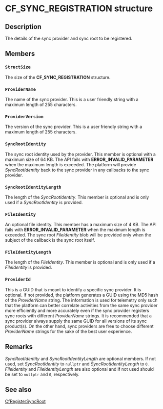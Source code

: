 # CF_SYNC_REGISTRATION structure

## Description

The details of the sync provider and sync root to be registered.

## Members

### `StructSize`

The size of the **CF_SYNC_REGISTRATION** structure.

### `ProviderName`

The name of the sync provider. This is a user friendly string with a maximum length of 255 characters.

### `ProviderVersion`

The version of the sync provider. This is a user friendly string with a maximum length of 255 characters.

### `SyncRootIdentity`

The sync root identity used by the provider. This member is optional with a maximum size of 64 KB. The API fails with **ERROR_INVALID_PARAMETER** when the maximum length is exceeded. The platform will provide *SyncRootIdentity* back to the sync provider in any callbacks to the sync provider.

### `SyncRootIdentityLength`

The length of the *SyncRootIdentity*. This member is optional and is only used if a *SyncRootIdentity* is provided.

### `FileIdentity`

An optional file identity. This member has a maximum size of 4 KB. The API fails with **ERROR_INVALID_PARAMETER** when the maximum length is exceeded. The sync root *FileIdentity* blob will be provided only when the subject of the callback is the sync root itself.

### `FileIdentityLength`

The length of the *FileIdentity*. This member is optional and is only used if a *FileIdentity* is provided.

### `ProviderId`

This is a GUID that is meant to identify a specific sync provider. It is optional. If not provided, the platform generates a GUID using the MD5 hash of the *ProviderName* string. The information is used for telemetry only such that the platform can better correlate activities from the same sync provider more efficiently and more accurately even if the sync provider registers sync roots with different *ProviderName* strings. It is recommended that a sync provider always supply the same GUID for all versions of its sync product(s). On the other hand, sync providers are free to choose different *ProviderName* strings for the sake of the best user experience.

## Remarks

*SyncRootIdentity* and *SyncRootIdentityLength* are optional members. If not used, set *SyncRootIdentity* to `nullptr` and *SyncRootIdentityLength* to `0`. *FileIdentity* and *FileIdentityLength* are also optional and if not used should be set to `nullptr` and `0`, respectively.

## See also

[CfRegisterSyncRoot](https://learn.microsoft.com/windows/win32/api/cfapi/nf-cfapi-cfregistersyncroot)